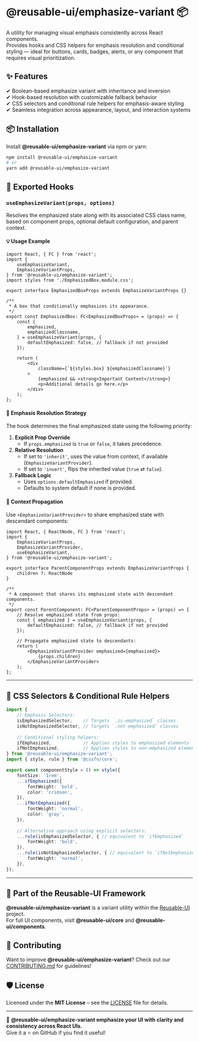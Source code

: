 # @reusable-ui/emphasize-variant 📦  

A utility for managing visual emphasis consistently across React components.  
Provides hooks and CSS helpers for emphasis resolution and conditional styling — ideal for buttons, cards, badges, alerts, or any component that requires visual prioritization.

## ✨ Features
✔ Boolean-based emphasize variant with inheritance and inversion  
✔ Hook-based resolution with customizable fallback behavior  
✔ CSS selectors and conditional rule helpers for emphasis-aware styling  
✔ Seamless integration across appearance, layout, and interaction systems

## 📦 Installation
Install **@reusable-ui/emphasize-variant** via npm or yarn:

```sh
npm install @reusable-ui/emphasize-variant
# or
yarn add @reusable-ui/emphasize-variant
```

## 🧩 Exported Hooks

### `useEmphasizeVariant(props, options)`

Resolves the emphasized state along with its associated CSS class name, based on component props, optional default configuration, and parent context.

#### 💡 Usage Example

```tsx
import React, { FC } from 'react';
import {
    useEmphasizeVariant,
    EmphasizeVariantProps,
} from '@reusable-ui/emphasize-variant';
import styles from './EmphasizedBox.module.css';

export interface EmphasizedBoxProps extends EmphasizeVariantProps {}

/**
 * A box that conditionally emphasizes its appearance.
 */
export const EmphasizedBox: FC<EmphasizedBoxProps> = (props) => {
    const {
        emphasized,
        emphasizedClassname,
    } = useEmphasizeVariant(props, {
        defaultEmphasized: false, // fallback if not provided
    });
    
    return (
        <div
            className={`${styles.box} ${emphasizedClassname}`}
        >
            {emphasized && <strong>Important Content</strong>}
            <p>Additional details go here.</p>
        </div>
    );
};
```

#### 🧠 Emphasis Resolution Strategy

The hook determines the final emphasized state using the following priority:
1. **Explicit Prop Override**  
   - If `props.emphasized` is `true` or `false`, it takes precedence.
2. **Relative Resolution**  
   - If set to `'inherit'`, uses the value from context, if available (`EmphasizeVariantProvider`).
   - If set to `'invert'`, flips the inherited value (`true` ⇄ `false`).
3. **Fallback Logic**  
   - Uses `options.defaultEmphasized` if provided.
   - Defaults to system default if none is provided.

#### 🧬 Context Propagation

Use `<EmphasizeVariantProvider>` to share emphasized state with descendant components:

```tsx
import React, { ReactNode, FC } from 'react';
import {
    EmphasizeVariantProps,
    EmphasizeVariantProvider,
    useEmphasizeVariant,
} from '@reusable-ui/emphasize-variant';

export interface ParentComponentProps extends EmphasizeVariantProps {
    children ?: ReactNode
}

/**
 * A component that shares its emphasized state with descendant components.
 */
export const ParentComponent: FC<ParentComponentProps> = (props) => {
    // Resolve emphasized state from props:
    const { emphasized } = useEmphasizeVariant(props, {
        defaultEmphasized: false, // fallback if not provided
    });
    
    // Propagate emphasized state to descendants:
    return (
        <EmphasizeVariantProvider emphasized={emphasized}>
            {props.children}
        </EmphasizeVariantProvider>
    );
};
```

---

## 🎨 CSS Selectors & Conditional Rule Helpers

```ts
import {
    // Emphasis Selectors:
    isEmphasizedSelector,    // Targets `.is-emphasized` classes
    isNotEmphasizedSelector, // Targets `.not-emphasized` classes
    
    // Conditional styling helpers:
    ifEmphasized,            // Applies styles to emphasized elements
    ifNotEmphasized,         // Applies styles to non-emphasized elements
} from '@reusable-ui/emphasize-variant';
import { style, rule } from '@cssfn/core';

export const componentStyle = () => style({
    fontSize: '1rem',
    ...ifEmphasized({
        fontWeight: 'bold',
        color: 'crimson',
    }),
    ...ifNotEmphasized({
        fontWeight: 'normal',
        color: 'gray',
    }),
    
    // Alternative approach using explicit selectors:
    ...rule(isEmphasizedSelector, { // equivalent to `ifEmphasized`
        fontWeight: 'bold',
    }),
    ...rule(isNotEmphasizedSelector, { // equivalent to `ifNotEmphasized`
        fontWeight: 'normal',
    }),
});
```

---

## 📖 Part of the Reusable-UI Framework  
**@reusable-ui/emphasize-variant** is a variant utility within the [Reusable-UI](https://github.com/reusable-ui/reusable-ui-monorepo) project.  
For full UI components, visit **@reusable-ui/core** and **@reusable-ui/components**.

## 🤝 Contributing  
Want to improve **@reusable-ui/emphasize-variant**? Check out our [CONTRIBUTING.md](./CONTRIBUTING.md) for guidelines!  

## 🛡️ License  
Licensed under the **MIT License** – see the [LICENSE](./LICENSE) file for details.  

---

🚀 **@reusable-ui/emphasize-variant emphasize your UI with clarity and consistency across React UIs.**  
Give it a ⭐ on GitHub if you find it useful!  
